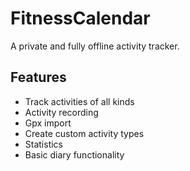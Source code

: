# FitnessCalendar

A private and fully offline activity tracker.

## Features
- Track activities of all kinds
- Activity recording
- Gpx import
- Create custom activity types
- Statistics
- Basic diary functionality